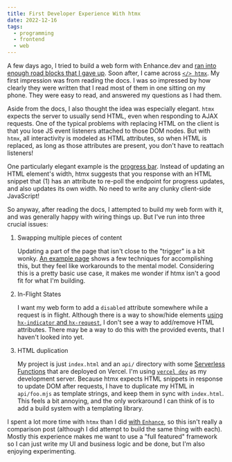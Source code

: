 ```yaml
---
title: First Developer Experience With htmx
date: 2022-12-16
tags:
  - programming
  - frontend
  - web
---
```


A few days ago, I tried to build a web form with Enhance.dev and
[ran into enough road blocks that I gave up][1]. Soon after, I came across [`</> htmx`][2].
My first impression was from reading the docs. I was so impressed by how clearly they were written
that I read most of them in one sitting on my phone. They were easy to read, and answered my questions
as I had them.

Aside from the docs, I also thought the idea was especially elegant. `htmx` expects the server
to usually send HTML, even when responding to AJAX requests. One of the typical problems with
replacing HTML on the client is that you lose JS event listeners attached to those DOM nodes.
But with `htmx`, all interactivity is modeled as HTML attributes, so when HTML is replaced, as
long as those attributes are present, you don't have to reattach listeners!

One particularly elegant example is the [progress bar](https://htmx.org/examples/progress-bar/).
Instead of updating an HTML element's width, htmx suggests that you response with an HTML snippet
that (1) has an attribute to re-poll the endpoint for progress updates, and also updates its own width.
No need to write any clunky client-side JavaScript!

So anyway, after reading the docs, I attempted to build my web form with it, and was generally
happy with wiring things up. But I've run into three crucial issues:

1. Swapping multiple pieces of content

   Updating a part of the page that isn't close to the "trigger" is a bit wonky. [An example page][3]
   shows a few techniques for accomplishing this, but they feel like workarounds to the mental model.
   Considering this is a pretty basic use case, it makes me wonder if htmx isn't a good fit for what
   I'm building.

2. In-Flight States

   I want my web form to add a `disabled` attribute somewhere while a request is in flight.
   Although there is a way to show/hide elements [using `hx-indicator` and `hx-request`][4],
   I don't see a way to add/remove HTML attributes. There may be a way to do this with the
   provided events, that I haven't looked into yet.

3. HTML duplication

   My project is just `index.html` and an `api/` directory with some [Serverless Functions][5]
   that are deployed on Vercel. I'm using [`vercel dev`][6] as my development server.
   Because htmx expects HTML snippets in response to update DOM after requests, I have to duplicate
   my HTML in `api/foo.mjs` as template strings, and keep them in sync with `index.html`.
   This feels a bit annoying, and the only workaround I can think of is to add a build system with
   a templating library.

I spent a lot more time with `htmx` than I did [with `Enhance`][1], so this isn't really a
comparison post (although I did attempt to build the same thing with each). Mostly this experience
makes me want to use a "full featured" framework so I can just write my UI and business logic and
be done, but I'm also enjoying experimenting.

[1]: /blog/2022/12/one-hour-with-enhance/
[2]: https://htmx.org/
[3]: https://htmx.org/examples/update-other-content/
[4]: https://htmx.org/docs/#indicators
[5]: https://vercel.com/docs/concepts/functions/serverless-functions
[6]: https://vercel.com/docs/cli/dev

